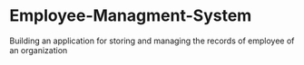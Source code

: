 # Employee-Managment-System
Building an application for storing and managing the records of employee of an organization
